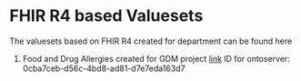 # FHIR R4 based Valuesets

The valuesets based on FHIR R4 created for department can be found here 

1. Food and Drug Allergies created for GDM project [link](https://raw.githubusercontent.com/dhdcp/dhdcp.github.io/master/valueset/FoodDrugAllergy.json) ID for ontoserver: 0cba7ceb-d56c-4bd8-ad81-d7e7eda163d7